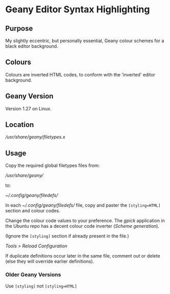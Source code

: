 
# Geany Editor Syntax Highlighting


## Purpose

My slightly eccentric, but personally essential, Geany colour schemes for a black editor background.


## Colours

Colours are inverted HTML codes, to conform with the 'inverted' editor background.


## Geany Version

Version 1.27 on Linux.


## Location

*/usr/share/geany/filetypes.x*


## Usage

Copy the required global filetypes files from:

*/usr/share/geany/*

to:

*~/.config/geany/filedefs/*


In each *~/.config/geany/filedefs/* file, copy and paster the `[styling=HTML]` section and colour codes.

Change the colour code values to your preference.  The *gpick* application in the Ubuntu repo has a decent colour code inverter (*Scheme generation*).

(Ignore the `[styling]` section if already present in the file.)

*Tools > Reload Configuration*

If duplicate definitions occur later in the same file, comment out or delete (else they will override earlier definitions).


### Older Geany Versions

Use `[styling]` not `[styling=HTML]`
